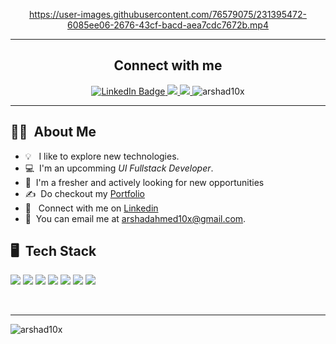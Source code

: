   <div align="center">
  
https://user-images.githubusercontent.com/76579075/231395472-6085ee06-2676-43cf-bacd-aea7cdc7672b.mp4
<hr>


<h2>Connect with me </h2>
  <span>
  <a href="https://linkedin.com/in/arshadahmed10x">
    <img src="https://img.shields.io/badge/LinkedIn-0077B5?style=for-the-badge&logo=linkedin&logoColor=white" alt="LinkedIn Badge"/>
  </a>
  </span>
      
  <span>
  <a href="https://medium.com/@ahmed.a0611">
        <img src="https://img.shields.io/badge/Medium-12100E?style=for-the-badge&logo=medium&logoColor=white">
  </a>
  </span>
  
  <span>
  <a href="https://join.slack.com/t/developers-iji6344/shared_invite/zt-1t2iymhtg-xDfBeuCXXPSHRUQg1UwWHg">
       <img src="https://img.shields.io/badge/Slack-4A154B?style=for-the-badge&logo=slack&logoColor=white" />
  </a>
  </span>
  
 <span>
<img src="https://komarev.com/ghpvc/?username=arshad10&x&style=for-the-badge&color=brightgreen" alt="arshad10x" /> 
</span>
</div>

<hr/>

## 👩‍💻 &nbsp;About Me

- 💡 &nbsp; I like to explore new technologies.
- 💻 &nbsp;I'm an upcomming *UI Fullstack Developer*.
- 📌 &nbsp;I'm a fresher and actively looking for new opportunities
- ✍️ &nbsp;Do checkout my [Portfolio](https://arshadahmed.vercel.app/)
- 📱  &nbsp; Connect with me on [Linkedin](https://linkedin.com/in/arshadahmed10x)
- 📩 &nbsp;You can email me at arshadahmed10x@gmail.com.



## 🖥️ &nbsp;Tech Stack

<div align="left">
<p>

<span>
<img src="https://img.shields.io/badge/HTML5-E34F26?style=for-the-badge&logo=html5&logoColor=white" />
</span>

<span>
<img src="https://img.shields.io/badge/CSS3-1572B6?style=for-the-badge&logo=css3&logoColor=white" />
</span>

<span>
<img src="https://img.shields.io/badge/JavaScript-F7DF1E?style=for-the-badge&logo=javascript&logoColor=black" />
</span>

<span>
<img src="https://img.shields.io/badge/React-20232A?style=for-the-badge&logo=react&logoColor=61DAFB" />
</span>

<span>
<img src="https://img.shields.io/badge/Sass-CC6699?style=for-the-badge&logo=sass&logoColor=white" />
</span>

<span>
<img src="https://img.shields.io/badge/Bootstrap-563D7C?style=for-the-badge&logo=bootstrap&logoColor=white" />
</span>

<span>
<img src="https://img.shields.io/badge/jQuery-0769AD?style=for-the-badge&logo=jquery&logoColor=white" />
</span>


</p>

</div> <br><hr>

  <p><img align="left" src="https://github-readme-streak-stats.herokuapp.com/?user=arshad10x&theme=highcontrast" alt="arshad10x" /></p>

